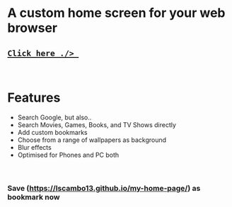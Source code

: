 # **A custom home screen for your web browser**

## [`Click here ./> `](https://lscambo13.github.io/my-home-page/)

<br>

# **Features**

- Search Google, but also.. <br>
- Search Movies, Games, Books, and TV Shows directly <br>
- Add custom bookmarks <br>
- Choose from a range of wallpapers as background <br>
- Blur effects <br>
- Optimised for Phones and PC both <br>
  <br><br>

### Save (https://lscambo13.github.io/my-home-page/) as bookmark now
